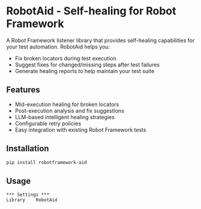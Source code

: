# RobotAid - Self-healing for Robot Framework

A Robot Framework listener library that provides self-healing capabilities for your test automation. RobotAid helps you:

- Fix broken locators during test execution
- Suggest fixes for changed/missing steps after test failures
- Generate healing reports to help maintain your test suite

## Features

- Mid-execution healing for broken locators
- Post-execution analysis and fix suggestions
- LLM-based intelligent healing strategies
- Configurable retry policies
- Easy integration with existing Robot Framework tests

## Installation

```bash
pip install robotframework-aid
```

## Usage

```robot
*** Settings ***
Library    RobotAid
```	


